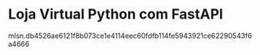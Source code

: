 # Loja Virtual Python com FastAPI
mlsn.db4526ae6121f8b073ce1e4114eec60fdfb114fe5943921ce62290543f6a4666
